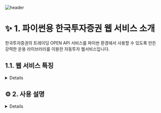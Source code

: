 ![header](https://capsule-render.vercel.app/api?type=waving&color=gradient&height=260&section=header&text=%ED%8C%8C%EC%9D%B4%EC%8D%AC%20%ED%95%9C%EA%B5%AD%ED%88%AC%EC%9E%90%EC%A6%9D%EA%B6%8C%20API&fontSize=50&animation=fadeIn&fontAlignY=38&desc=KIS%20Open%20Trading%20API%20Client&descAlignY=51&descAlign=62&customColorList=24)

# ✨ 1. 파이썬용 한국투자증권 웹 서비스 소개

한국투자증권의 트레이딩 OPEN API 서비스를 파이썬 환경에서 사용할 수 있도록 만든 강력한 운용 라이브러리를 이용한 자동투자 웹서비스입니다.

## 1.1. 웹 서비스 특징
<details>
서버에서 자동으로 투자하고 해당 이력을 보여줍니다.
</details>

## ⚙️ 2. 사용 설명
<details>
인증키를 입력하면 1일 단위 주가 조회 후 매매/매도를 합니다.
</details>

